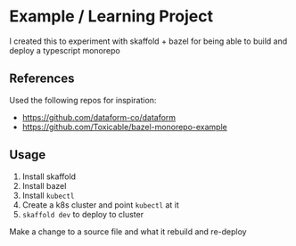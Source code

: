 # Example / Learning Project

I created this to experiment with skaffold + bazel for being able to build and deploy a typescript monorepo

## References

Used the following repos for inspiration:

- https://github.com/dataform-co/dataform
- https://github.com/Toxicable/bazel-monorepo-example

## Usage

1. Install skaffold
1. Install bazel
1. Install `kubectl`
1. Create a k8s cluster and point `kubectl` at it
1. `skaffold dev` to deploy to cluster

Make a change to a source file and what it rebuild and re-deploy
